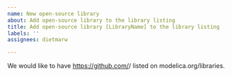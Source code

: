 ```yaml
---
name: New open-source library
about: Add open-source library to the library listing
title: Add open-source library [LibraryName] to the library listing
labels: ''
assignees: dietmarw

---
```


We would like to have https://github.com/<!-- OurOrganization -->/<!-- LibraryName--> listed on modelica.org/libraries.

<!-- Note that the library listing depends on the GitHub API which means you need to keep a git repository on GitHub updated in order to be listed on the web page.
The listing works by forking your repository to https://github.com/modelica-3rdparty and keeping the mirror updated.
This ticket is closed when the mirroring is setup.
After that it may take up to 24 hours before the webpage is updated. -->
